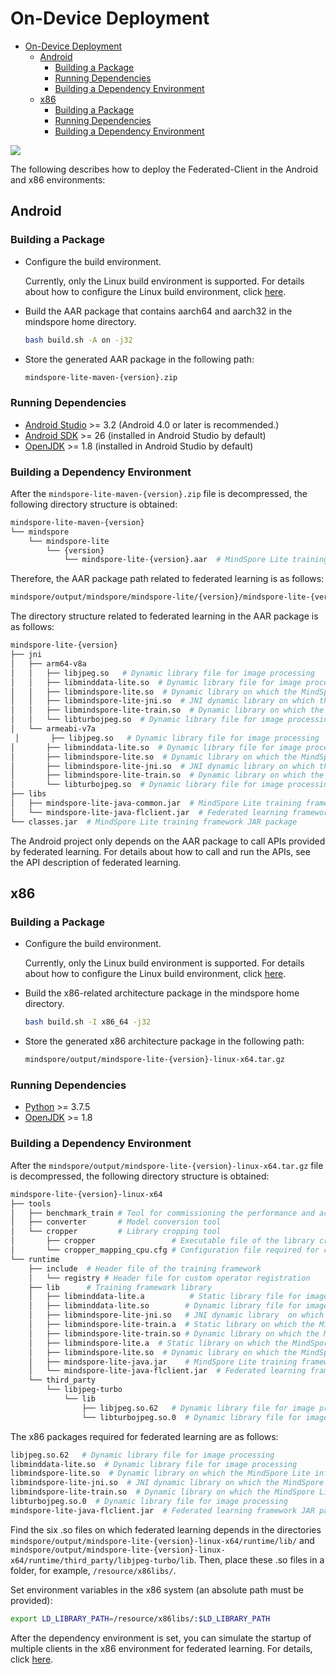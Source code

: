 ﻿# On-Device Deployment

<!-- TOC -->

- [On-Device Deployment](#on-device-deployment)
    - [Android](#android)
        - [Building a Package](#building-a-package)
        - [Running Dependencies](#running-dependencies)
        - [Building a Dependency Environment](#building-a-dependency-environment)
    - [x86](#x86)
        - [Building a Package](#building-a-package-1)
        - [Running Dependencies](#running-dependencies-1)
        - [Building a Dependency Environment](#building-a-dependency-environment-1)

<!-- /TOC -->

<a href="https://gitee.com/mindspore/docs/blob/r1.3/docs/federated/docs/source_en/deploy_federated_client.md" target="_blank"><img src="https://gitee.com/mindspore/docs/raw/r1.3/resource/_static/logo_source.png"></a>

The following describes how to deploy the Federated-Client in the Android and x86 environments:

## Android

### Building a Package

- Configure the build environment.

    Currently, only the Linux build environment is supported. For details about how to configure the Linux build environment, click [here](https://www.mindspore.cn/lite/docs/en/r1.3/use/build.html#linux).

- Build the AAR package that contains aarch64 and aarch32 in the mindspore home directory.

    ```sh
    bash build.sh -A on -j32
    ```

- Store the generated AAR package in the following path:

    ```sh
    mindspore-lite-maven-{version}.zip
    ```

### Running Dependencies

- [Android Studio](https://developer.android.google.cn/studio) >= 3.2 (Android 4.0 or later is recommended.)
- [Android SDK](https://developer.android.com/studio?hl=zh-cn#cmdline-tools) >= 26 (installed in Android Studio by default)
- [OpenJDK](https://openjdk.java.net/install/) >= 1.8 (installed in Android Studio by default)

### Building a Dependency Environment

After the `mindspore-lite-maven-{version}.zip` file is decompressed, the following directory structure is obtained:

```sh
mindspore-lite-maven-{version}
└── mindspore
    └── mindspore-lite
        └── {version}
            └── mindspore-lite-{version}.aar  # MindSpore Lite training framework AAR package
```

Therefore, the AAR package path related to federated learning is as follows:

```sh
mindspore/output/mindspore/mindspore-lite/{version}/mindspore-lite-{version}.aar
```

The directory structure related to federated learning in the AAR package is as follows:

```sh
mindspore-lite-{version}
├── jni
│   ├── arm64-v8a
│   │   ├── libjpeg.so   # Dynamic library file for image processing
│   │   ├── libminddata-lite.so  # Dynamic library file for image processing
│   │   ├── libmindspore-lite.so  # Dynamic library on which the MindSpore Lite inference framework depends
│   │   ├── libmindspore-lite-jni.so  # JNI dynamic library on which the MindSpore Lite inference framework depends
│   │   ├── libmindspore-lite-train.so  # Dynamic library on which the MindSpore Lite training framework depends
│   │   └── libturbojpeg.so  # Dynamic library file for image processing
│   └── armeabi-v7a
 │       ├── libjpeg.so   # Dynamic library file for image processing
│       ├── libminddata-lite.so  # Dynamic library file for image processing
│       ├── libmindspore-lite.so  # Dynamic library on which the MindSpore Lite inference framework depends
│       ├── libmindspore-lite-jni.so  # JNI dynamic library on which the MindSpore Lite inference framework depends
│       ├── libmindspore-lite-train.so  # Dynamic library on which the MindSpore Lite training framework depends
│       └── libturbojpeg.so  # Dynamic library file for image processing
├── libs
│   ├── mindspore-lite-java-common.jar  # MindSpore Lite training framework JAR package
│   └── mindspore-lite-java-flclient.jar  # Federated learning framework JAR package
└── classes.jar  # MindSpore Lite training framework JAR package
```

The Android project only depends on the AAR package to call APIs provided by federated learning. For details about how to call and run the APIs, see the API description of federated learning.

## x86

### Building a Package

- Configure the build environment.

    Currently, only the Linux build environment is supported. For details about how to configure the Linux build environment, click [here](https://www.mindspore.cn/lite/docs/en/r1.3/use/build.html#linux).

- Build the x86-related architecture package in the mindspore home directory.

    ```sh
    bash build.sh -I x86_64 -j32
    ```

- Store the generated x86 architecture package in the following path:

    ```sh
    mindspore/output/mindspore-lite-{version}-linux-x64.tar.gz
    ```

### Running Dependencies

- [Python](https://www.python.org/downloads/) >= 3.7.5
- [OpenJDK](https://openjdk.java.net/install/) >= 1.8

### Building a Dependency Environment

After the `mindspore/output/mindspore-lite-{version}-linux-x64.tar.gz` file is decompressed, the following directory structure is obtained:

```sh
mindspore-lite-{version}-linux-x64
├── tools
│   ├── benchmark_train # Tool for commissioning the performance and accuracy of the training model
│   ├── converter       # Model conversion tool
│   └── cropper         # Library cropping tool
│       ├── cropper                 # Executable file of the library cropping tool
│       └── cropper_mapping_cpu.cfg # Configuration file required for cropping the CPU library
└── runtime
    ├── include  # Header file of the training framework
    │   └── registry # Header file for custom operator registration
    ├── lib      # Training framework library
    │   ├── libminddata-lite.a          # Static library file for image processing
    │   ├── libminddata-lite.so        # Dynamic library file for image processing
    │   ├── libmindspore-lite-jni.so   # JNI dynamic library  on which the MindSpore Lite inference framework depends
    │   ├── libmindspore-lite-train.a  # Static library on which the MindSpore Lite training framework depends
    │   ├── libmindspore-lite-train.so # Dynamic library on which the MindSpore Lite training framework depends
    │   ├── libmindspore-lite.a  # Static library on which the MindSpore Lite inference framework depends
    │   ├── libmindspore-lite.so  # Dynamic library on which the MindSpore Lite inference framework depends
    │   ├── mindspore-lite-java.jar    # MindSpore Lite training framework JAR package
    │   └── mindspore-lite-java-flclient.jar  # Federated learning framework JAR package
    └── third_party
        └── libjpeg-turbo
            └── lib
                ├── libjpeg.so.62   # Dynamic library file for image processing
                └── libturbojpeg.so.0  # Dynamic library file for image processing
```

The x86 packages required for federated learning are as follows:

```sh
libjpeg.so.62   # Dynamic library file for image processing
libminddata-lite.so  # Dynamic library file for image processing
libmindspore-lite.so  # Dynamic library on which the MindSpore Lite inference framework depends
libmindspore-lite-jni.so  # JNI dynamic library on which the MindSpore Lite inference framework depends
libmindspore-lite-train.so  # Dynamic library on which the MindSpore Lite training framework depends
libturbojpeg.so.0  # Dynamic library file for image processing
mindspore-lite-java-flclient.jar  # Federated learning framework JAR package
```

Find the six .so files on which federated learning depends in the directories `mindspore/output/mindspore-lite-{version}-linux-x64/runtime/lib/` and `mindspore/output/mindspore-lite-{version}-linux-x64/runtime/third_party/libjpeg-turbo/lib`. Then, place these .so files in a folder, for example, `/resource/x86libs/`.

Set environment variables in the x86 system (an absolute path must be provided):

```sh
export LD_LIBRARY_PATH=/resource/x86libs/:$LD_LIBRARY_PATH
```

After the dependency environment is set, you can simulate the startup of multiple clients in the x86 environment for federated learning. For details, click [here](https://gitee.com/mindspore/docs/blob/r1.3/docs/federated/docs/source_en/image_classification_application.md).
